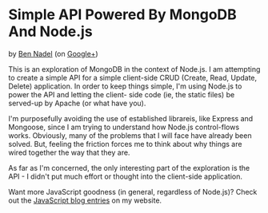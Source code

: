 
# Simple API Powered By MongoDB And Node.js

by [Ben Nadel][bennadel] (on [Google+][googleplus])

This is an exploration of MongoDB in the context of Node.js. I am attempting to create a
simple API for a simple client-side CRUD (Create, Read, Update, Delete) application. In 
order to keep things simple, I'm using Node.js to power the API and letting the client-
side code (ie, the static files) be served-up by Apache (or what have you).

I'm purposefully avoiding the use of established librareis, like Express and Mongoose, 
since I am trying to understand how Node.js control-flows works. Obviously, many of the 
problems that I will face have already been solved. But, feeling the friction forces me 
to think about why things are wired together the way that they are.

As far as I'm concerned, the only interesting part of the exploration is the API - I 
didn't put much effort or thought into the client-side application.

Want more JavaScript goodness (in general, regardless of Node.js)? Check out 
the [JavaScript blog entries][javascript-blog] on my website.

[bennadel]: http://www.bennadel.com
[googleplus]: https://plus.google.com/108976367067760160494?rel=author
[javascript-blog]: http://www.bennadel.com/blog/tags/6-javascript-dhtml-blog-entries.htm
